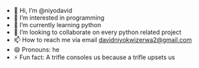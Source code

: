 - 👋 Hi, I’m @niyodavid
- 👀 I’m interested in programming
- 🌱 I’m currently learning python
- 💞️ I’m looking to collaborate on every python related project
- 📫 How to reach me via email davidniyokwizerwa2@gmail.com
- 😄 Pronouns: he
- ⚡ Fun fact: A trifle consoles us because a trifle upsets us

<!---
niyodavid/niyodavid is a ✨ special ✨ repository because its `README.md` (this file) appears on your GitHub profile.
You can click the Preview link to take a look at your changes.
--->
